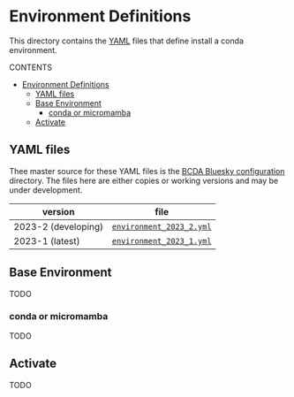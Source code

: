 # Environment Definitions

This directory contains the [YAML](https://yaml.org) files that define install a
conda environment.

CONTENTS

- [Environment Definitions](#environment-definitions)
  - [YAML files](#yaml-files)
  - [Base Environment](#base-environment)
    - [conda or micromamba](#conda-or-micromamba)
  - [Activate](#activate)

## YAML files

Thee master source for these YAML files is the [BCDA Bluesky
configuration](https://github.com/BCDA-APS/use_bluesky/tree/main/install)
directory.  The files here are either copies or working versions and may be
under development.

version | file
--- | ---
2023-2 (developing) | [`environment_2023_2.yml`](/environments/environment_2023_2.yml)
2023-1 (latest) | [`environment_2023_1.yml`](/environments/environment_2023_1.yml)

## Base Environment

TODO

### conda or micromamba

TODO

## Activate

TODO
